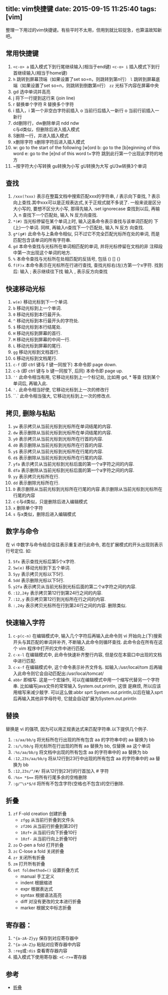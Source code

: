 title: vim快捷键
date: 2015-09-15 11:25:40
tags: [vim]
---
整理一下用过的vim快捷键。有些平时不太用，但用到就比较捉急，也算温故知新吧。
<!--more-->


## 常用快捷键
1. `<c-o> a` 插入模式下到行尾继续输入(相当于end键)
   `<c-o> i` 插入模式下到行首继续输入(相当于home键)
1. `h`  跳转到屏幕顶端（如果设置了set so=n，则跳转到第n行） 
   `l`  跳转到屏幕底端（如果设置了set so=n，则跳转到倒数第n行）
   `zz` 光标下内容在屏幕中央
1. gd 选中单词并高亮
1. j 将下一行提到这行来 (join line)
1. r 替换单个字符     R 替换多个字符
1. i 插入，i 第一个非空白字符前插入
   o  当前行后插入一新行   o 当前行前插入一新行
1. dd删除行，dw删除单词   ndd   ndw     
   c与d类似，但删除后进入插入模式    
1. S删除一行，并进入插入模式
1. x删除字符     s删除字符后进入插入模式
1. w:  go to the start of the following [w]ord
   b:  go to the [b]eginning of this word
   e:  go to the [e]nd of this word
   t+字符 跳到此行第一个出现此字符的地方
1. ~按字符大小写转换   gu转换为小写   gU转换为大写     gU3w转换3个单词


## 查找
1. `/xxx(?xxx)` 表示在整篇文档中搜索匹配xxx的字符串, / 表示向下查找, ? 表示 向上查找.其中xxx可以是正规表达式,关于正规式就不多说了.  一般来说是区分大小写的, 要想不区分大小写, 那得先输入 :set ignorecase 查找到以后, 再输入 n 查找下一个匹配处, 输入 N 反方向查找.
1. `*(#)` 当光标停留在某个单词上时, 输入这条命令表示查找与该单词匹配的 下(上)一个单词. 同样, 再输入n查找下一个匹配处, 输入 N 反方 向查找.
1. `g*(g#)` 此命令与上条命令相似, 只不过它不完全匹配光标所在处的单词, 而是匹配包含该单词的所有字符串.
1. `gd` 本命令查找与光标所在单词相匹配的单词, 并将光标停留在文档的非 注释段中第一次出现这个单词的地方.
1. `%` 本命令查找与光标所在处相匹配的反括号, 包括 () [] {}
1. `f(F)x` 本命令表示在光标所在行进行查找, 查找光标右(左)方第一个x字符.  找到后: 输入 ; 表示继续往下找 输入 , 表示反方向查找

## 快速移动光标
1. `w(e)` 移动光标到下一个单词.
1. `b`    移动光标到上一个单词.
1. `0`    移动光标到本行最开头.
1. `^`    移动光标到本行最开头的字符处.
1. `$`    移动光标到本行结尾处.
1. `H`    移动光标到屏幕的首行.
1. `M`    移动光标到屏幕的中间一行.
1. `L`    移动光标到屏幕的尾行.
1. `gg`   移动光标到文档首行.
1. `G`    移动光标到文档尾行.
1. `c-f`  (即 ctrl 键与 f 键一同按下) 本命令即 page down.
1. `c-b`  (即 ctrl 键与 b 键一同按下, 后同) 本命令即 page up.
1. `''`   此命令相当有用, 它移动光标到上一个标记处, 比如用 gd, * 等查 找到某个单词后, 再输入此.
1. `'.`   此命令相当好使, 它移动光标到上一次的修改行
1. ``.`   此命令相当强大, 它移动光标到上一次的修改点.

## 拷贝, 删除与粘贴
1. `yw`  表示拷贝从当前光标到光标所在单词结尾的内容.
1. `dw`  表示删除从当前光标到光标所在单词结尾的内容.
1. `y0`  表示拷贝从当前光标到光标所在行首的内容.
1. `d0`  表示删除从当前光标到光标所在行首的内容.
1. `y$`  表示拷贝从当前光标到光标所在行尾的内容.
1. `d$`  表示删除从当前光标到光标所在行尾的内容.
1. `yfa` 表示拷贝从当前光标到光标后面的第一个a字符之间的内容.
1. `dfa` 表示删除从当前光标到光标后面的第一个a字符之间的内容.
1. `yy`  表示拷贝光标所在行.
1. `dd`  表示删除光标所在行.
1. `D`   表示删除从当前光标到光标所在行尾的内容.表示删除从当前光标到光标所在行尾的内容
1. `c`   c与d类似，只是删除后进入编辑模式
1. `x`   删除单个字符
1. `s`   与x类似，删除后进入编辑模式

## 数字与命令
在 vi 中数字与命令结合往往表示重复进行此命令, 若在扩展模式的开头出现则表示行号定位. 如:
1. `5fx`     表示查找光标后第5个x字符.
1. `5w(e)`   移动光标到下五个单词.
1. `5yy`     表示拷贝光标以下5行.
1. `5dd`     表示删除光标以下5行.
1. `y2fa`    表示拷贝从当前光标到光标后面的第二个a字符之间的内容.
1. `:12,24y` 表示拷贝第12行到第24行之间的内容.
1. `:12,y`   表示拷贝第12行到光标所在行之间的内容.
1. `:,24y`   表示拷贝光标所在行到第24行之间的内容. 删除类似.

## 快速输入字符
1. `c-p(c-n)` 在编辑模式中, 输入几个字符后再输入此命令则 vi 开始向上(下)搜索开头与其匹配的单词并补齐, 不断输入此命令则循环查找. 此命令会在所有在这个 vim 程序中打开的文件中进行匹配.
1. `c-x-l`    在编辑模式中, 此命令快速补齐整行内容, 但是仅在本窗口中出现的文档中进行匹配.
1. `c-x-f`    在编辑模式中, 这个命令表示补齐文件名. 如输入:/usr/local/tom 后再输入此命令则它会自动匹配出:/usr/local/tomcat/
1. `abbr`     即缩写. 这是一个宏操作, 可以在编辑模式中用一个缩写代替另一个字符串. 比如编写java文件的常常输入 System.out.println, 这很 是麻烦, 所以应该用缩写来减少敲字. 可以这么做:abbr sprt System.out.println,以后在输入sprt后再输入其他非字母符号, 它就会自动扩展为System.out.println

## 替换
替换是 vi 的强项, 因为可以用正规表达式来匹配字符串.以下提供几个例子.
1. `:s/aa/bb/g`      将光标所在行出现的所有包含 aa 的字符串中的 aa 替换为 bb
1. `:s/\/bb/g`       将光标所在行出现的所有 aa 替换为 bb, 仅替换 aa 这个单词
1. `:%s/aa/bb/g`     将文档中出现的所有包含 aa 的字符串中的 aa 替换为 bb
1. `:12,23s/aa/bb/g` 将从12行到23行中出现的所有包含 aa 的字符串中的 aa 替换为 bb
1. `:12,23s/^/#/`    将从12行到23行的行首加入 # 字符
1. `:%s= *$==`       将所有行尾多余的空格删除
1. `:g/^\s*$/d`      将所有不包含字符(空格也不包含)的空行删除.

## 折叠
1. `zf` F-old creation 创建折叠 
    * `zfgg` 从当前行折叠到文件头
    * `zf20G` 从当前行折叠到第20行 
    * `10zf+` 从当前行向下折叠10行
    * `10zf-` 从当前行向上折叠10行
1. `zo` O-pen a fold   打开折叠
1. `zc` C-lose a fold  关闭折叠
1. `zr` 关闭所有折叠
1. `zm` 打开所有折叠
1. `set foldmethod=()` 设置折叠方式
    * manual 手工定义
    * indent 根据缩进
    * expr   根据表达式
    * syntax 根据语法高亮
    * diff   对没有更改的文本进行折叠
    * marker 根据文中标志折叠

## 寄存器：
1. `"{a-zA-Z}yy`  保存到对应寄存器中
1. `"{a-zA-Z}p`   粘贴对应寄存器中内容
1. `:reg`或`:dis` 查看寄存器内容
1. 插入模式下使用寄存器: `<C-r>`+寄存器


## 参考
* [折叠](http://www.cnblogs.com/fstang/archive/2012/11/28/2793171.html)


